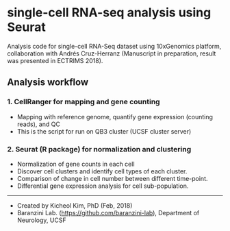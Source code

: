 # single-cell RNA-seq analysis using Seurat

Analysis code for single-cell RNA-Seq dataset using 10xGenomics platform, collaboration with Andrés Cruz-Herranz
(Manuscript in preparation, result was presented in ECTRIMS 2018).

## Analysis workflow
### 1. CellRanger for mapping and gene counting
- Mapping with reference genome, quantify gene expression (counting reads), and QC
- This is the script for run on QB3 cluster (UCSF cluster server)

### 2. Seurat (R package) for normalization and clustering
- Normalization of gene counts in each cell
- Discover cell clusters and identify cell types of each cluster.
- Comparison of change in cell number between different time-point.
- Differential gene expression analysis for cell sub-population.

-----
- Created by Kicheol Kim, PhD (Feb, 2018)
- Baranzini Lab. (https://github.com/baranzini-lab), Department of Neurology, UCSF
